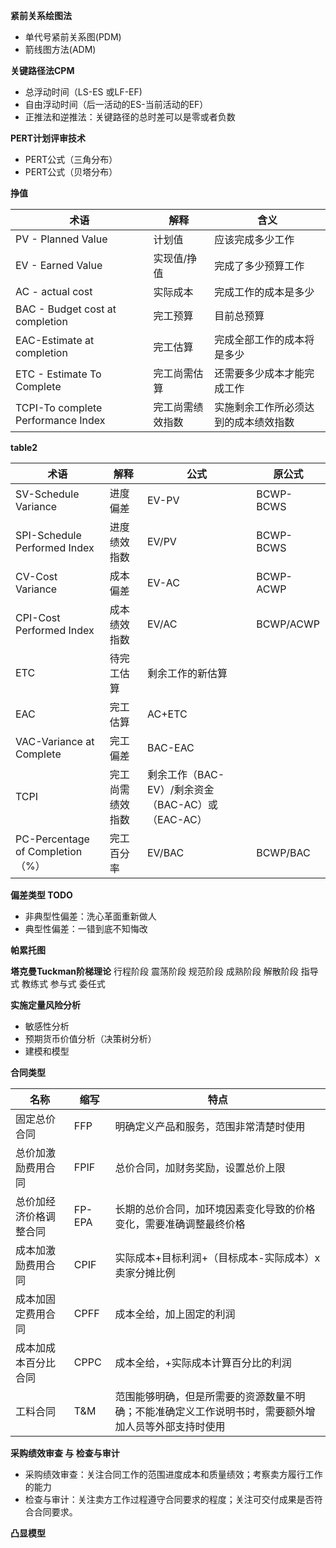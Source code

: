 **紧前关系绘图法**
- 单代号紧前关系图(PDM)
- 箭线图方法(ADM)


**关键路径法CPM**
- 总浮动时间（LS-ES 或LF-EF)
- 自由浮动时间（后一活动的ES-当前活动的EF）
- 正推法和逆推法：关键路径的总时差可以是零或者负数

**PERT计划评审技术**
- PERT公式（三角分布）
- PERT公式（贝塔分布）

**挣值**


|术语|解释|含义|
|-|-|-|
|PV - Planned Value|计划值|应该完成多少工作|
|EV - Earned Value|实现值/挣值|完成了多少预算工作|
|AC - actual cost|实际成本|完成工作的成本是多少|
|BAC - Budget cost at completion|完工预算|目前总预算|
|EAC-Estimate at completion|完工估算|完成全部工作的成本将是多少|
|ETC - Estimate To Complete|完工尚需估算|还需要多少成本才能完成工作|
|TCPI-To complete Performance Index|完工尚需绩效指数|实施剩余工作所必须达到的成本绩效指数|

**table2**


|术语|解释|公式|原公式|
|-|-|-|-|
|SV-Schedule Variance|进度偏差|EV-PV|BCWP-BCWS|
|SPI-Schedule Performed Index|进度绩效指数|EV/PV|BCWP-BCWS|
|CV-Cost Variance|成本偏差|EV-AC|BCWP-ACWP|
|CPI-Cost Performed Index|成本绩效指数|EV/AC|BCWP/ACWP|
|ETC|待完工估算|剩余工作的新估算||
|EAC|完工估算|AC+ETC||
|VAC-Variance at Complete|完工偏差|BAC-EAC||
|TCPI|完工尚需绩效指数|剩余工作（BAC-EV）/剩余资金（BAC-AC）或（EAC-AC）||
|PC-Percentage of Completion（%）|完工百分率|EV/BAC|BCWP/BAC|



**偏差类型 TODO**
- 非典型性偏差：洗心革面重新做人
- 典型性偏差：一错到底不知悔改

**帕累托图**

**塔克曼Tuckman阶梯理论**
行程阶段 震荡阶段 规范阶段 成熟阶段 解散阶段
指导式 教练式 参与式 委任式

**实施定量风险分析**
- 敏感性分析
- 预期货币价值分析（决策树分析）
- 建模和模型

**合同类型**


|名称|缩写|特点|
|-|-|-|
|固定总价合同|FFP|明确定义产品和服务，范围非常清楚时使用|
|总价加激励费用合同|FPIF|总价合同，加财务奖励，设置总价上限|
|总价加经济价格调整合同|FP-EPA|长期的总价合同，加环境因素变化导致的价格变化，需要准确调整最终价格|
|成本加激励费用合同|CPIF|实际成本+目标利润+（目标成本-实际成本）x卖家分摊比例|
|成本加固定费用合同|CPFF|成本全给，加上固定的利润|
|成本加成本百分比合同|CPPC|成本全给，+实际成本计算百分比的利润|
|工料合同|T&M|范围能够明确，但是所需要的资源数量不明确；不能准确定义工作说明书时，需要额外增加人员等外部支持时使用|


**采购绩效审查 与 检查与审计**
- 采购绩效审查：关注合同工作的范围进度成本和质量绩效；考察卖方履行工作的能力
- 检查与审计：关注卖方工作过程遵守合同要求的程度；关注可交付成果是否符合合同要求。

**凸显模型**


